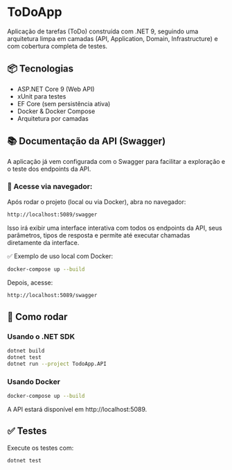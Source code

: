 # ToDoApp

Aplicação de tarefas (ToDo) construída com .NET 9, seguindo uma arquitetura limpa em camadas (API, Application, Domain, Infrastructure) e com cobertura completa de testes.

## 📦 Tecnologias

- ASP.NET Core 9 (Web API)
- xUnit para testes
- EF Core (sem persistência ativa)
- Docker & Docker Compose
- Arquitetura por camadas

## 📚 Documentação da API (Swagger)
A aplicação já vem configurada com o Swagger para facilitar a exploração e o teste dos endpoints da API.

### 🔗 Acesse via navegador:
Após rodar o projeto (local ou via Docker), abra no navegador:

```bash
http://localhost:5089/swagger
```
Isso irá exibir uma interface interativa com todos os endpoints da API, seus parâmetros, tipos de resposta e permite até executar chamadas diretamente da interface.

✅ Exemplo de uso local com Docker:
```bash
docker-compose up --build
```

Depois, acesse:
```bash
http://localhost:5089/swagger
```

## 🚀 Como rodar

### Usando o .NET SDK

```bash
dotnet build
dotnet test
dotnet run --project TodoApp.API
```

### Usando Docker
```bash
docker-compose up --build
```

A API estará disponível em http://localhost:5089.

## ✅ Testes
Execute os testes com:

```bash
dotnet test
```
